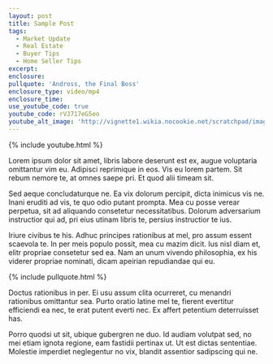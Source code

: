 ```yaml
---
layout: post
title: Sample Post
tags:
  - Market Update
  - Real Estate
  - Buyer Tips
  - Home Seller Tips
excerpt:
enclosure:
pullquote: 'Andross, the Final Boss'
enclosure_type: video/mp4
enclosure_time:
use_youtube_code: true
youtube_code: rVJ717eG5eo
youtube_alt_image: 'http://vignette1.wikia.nocookie.net/scratchpad/images/7/71/Andross_from_Star_Fox_1.png/revision/latest?cb=20131109204812'
---
```



{% include youtube.html %}

Lorem ipsum dolor sit amet, libris labore deserunt est ex, augue voluptaria omittantur vim eu. Adipisci reprimique in eos. Vis eu lorem partem. Sit rebum nemore te, at omnes saepe pri. Et quod alii timeam sit.

Sed aeque concludaturque ne. Ea vix dolorum percipit, dicta inimicus vis ne. Inani eruditi ad vis, te quo odio putant prompta. Mea cu posse verear perpetua, sit ad aliquando consetetur necessitatibus. Dolorum adversarium instructior qui ad, pri eius utinam libris te, persius instructior te ius.

Iriure civibus te his. Adhuc principes rationibus at mel, pro assum essent scaevola te. In per meis populo possit, mea cu mazim dicit. Ius nisl diam et, elitr propriae consetetur sed ea. Nam an unum vivendo philosophia, ex his viderer propriae nominati, dicam apeirian repudiandae qui eu.

{% include pullquote.html %}

Doctus rationibus in per. Ei usu assum clita ocurreret, cu menandri rationibus omittantur sea. Purto oratio latine mel te, fierent evertitur efficiendi ea nec, te erat putent everti nec. Ex affert petentium deterruisset has.

Porro quodsi ut sit, ubique gubergren ne duo. Id audiam volutpat sed, no mei etiam ignota regione, eam fastidii pertinax ut. Ut est dictas sententiae. Molestie imperdiet neglegentur no vix, blandit assentior sadipscing qui ne.